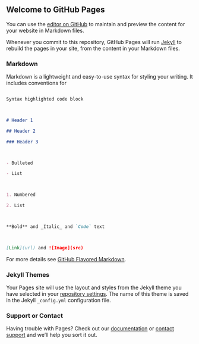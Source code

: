 ## Welcome to GitHub Pages



You can use the [editor on GitHub](https://github.com/encyclopediac/encyclopediac.github.io/edit/main/README.md) to maintain and preview the content for your website in Markdown files.



Whenever you commit to this repository, GitHub Pages will run [Jekyll](https://jekyllrb.com/) to rebuild the pages in your site, from the content in your Markdown files.



### Markdown



Markdown is a lightweight and easy-to-use syntax for styling your writing. It includes conventions for



``` markdown

Syntax highlighted code block



# Header 1

## Header 2

### Header 3



- Bulleted

- List



1. Numbered

2. List



**Bold** and _Italic_ and `Code` text



[Link](url) and ![Image](src)

```



For more details see [GitHub Flavored Markdown](https://guides.github.com/features/mastering-markdown/).



### Jekyll Themes



Your Pages site will use the layout and styles from the Jekyll theme you have selected in your [repository settings](https://github.com/encyclopediac/encyclopediac.github.io/settings). The name of this theme is saved in the Jekyll `_config.yml` configuration file.



### Support or Contact



Having trouble with Pages? Check out our [documentation](https://docs.github.com/categories/github-pages-basics/) or [contact support](https://github.com/contact) and we’ll help you sort it out.



